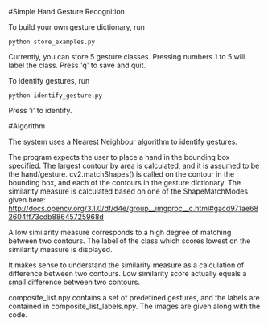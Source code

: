 #Simple Hand Gesture Recognition

To build your own gesture dictionary, run

`python store_examples.py`

Currently, you can store 5 gesture classes. Pressing numbers 1 to 5 will label the class.
Press 'q' to save and quit.

To identify gestures, run

`python identify_gesture.py`

Press 'i' to identify.

#Algorithm

The system uses a Nearest Neighbour algorithm to identify gestures.

The program expects the user to place a hand in the bounding box specified. The largest contour by area is calculated, and it is assumed to be the hand/gesture. cv2.matchShapes() is called on the contour in the bounding box, and each of the contours in the gesture dictionary. The similarity measure is calculated based on one of the ShapeMatchModes given here: http://docs.opencv.org/3.1.0/df/d4e/group__imgproc__c.html#gacd971ae682604ff73cdb88645725968d

A low similarity measure corresponds to a high degree of matching between two contours. The label of the class which scores lowest on the similarity measure is displayed. 

It makes sense to understand the similarity measure as a calculation of difference between two contours. Low similarity score actually equals a small difference between two contours.

composite_list.npy contains a set of predefined gestures, and the labels are contained in composite_list_labels.npy.
The images are given along with the code.


